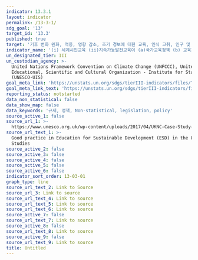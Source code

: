```yaml
---
indicator: 13.3.1
layout: indicator
permalink: /13-3-1/
sdg_goal: '13'
target_id: '13.3'
published: true
target: '기후 변화 완화, 적응, 영향 감소, 조기 경보에 대한 교육, 인식 고취, 인구 및 제도 역량 개선'
indicator_name: '(i) 세계시민교육 (ii)지속가능발전교육이 (a)국가교육정책 (b) 교육과정 (c) 교사교육 그리고 (d) 학생평가 등 모든 영역에서 주류화 정도'
un_designated_tier: III
un_custodian_agency: >-
  United Nations Framework Convention on Climate Change (UNFCCC), United Nations
  Educational, Scientific and Cultural Organization - Institute for Statistics
  (UNESCO-UIS)
goal_meta_link: 'https://unstats.un.org/sdgs/tierIII-indicators/files/Tier3-13-03-01.pdf'
goal_meta_link_text: 'https://unstats.un.org/sdgs/tierIII-indicators/files/Tier3-13-03-01.pdf'
reporting_status: notstarted
data_non_statistical: false
data_show_map: false
data_keywords: '규제, 정책, Non-statistical, legislation, policy'
source_active_1: false
source_url_1: >-
  https://www.unesco.org.uk/wp-content/uploads/2017/04/UKNC-Case-Study-1-FINAL.pdf
source_url_text_1: >-
  Good practice in Education for Sustainable Development (ESD) in the UK - Case
  Studies
source_active_2: false
source_active_3: false
source_active_4: false
source_active_5: false
source_active_6: false
indicator_sort_order: 13-03-01
graph_type: line
source_url_text_2: Link to Source
source_url_3: Link to source
source_url_text_4: Link to source
source_url_text_5: Link to source
source_url_text_6: Link to source
source_active_7: false
source_url_text_7: Link to source
source_active_8: false
source_url_text_8: Link to source
source_active_9: false
source_url_text_9: Link to source
title: Untitled
---
```

